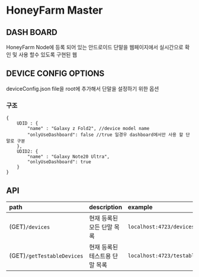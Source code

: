 # HoneyFarm Master

## DASH BOARD
HoneyFarm Node에 등록 되어 있는 안드로이드 단말을 웹페이지에서 실시간으로 확인 및 사용 할수 있도록 구현된 웹

## DEVICE CONFIG OPTIONS
deviceConfig.json file을 root에 추가해서 단말을 설정하기 위한 옵션

### 구조
```
{
    UDID : {
        "name" : "Galaxy z Fold2", //device model name
        "onlyUseDashboard": false //true 일경우 dashboard에서만 사용 할 단말로 구분
    },
    UDID2: {
        "name" : "Galaxy Note20 Ultra",
        "onlyUseDashboard": true
    }
}
```  
## API

| path | description | example |
|:---|:---|:---|
| (GET)`/devices` | 현재 등록된 모든 단말 목록 |`localhost:4723/devices`|
| (GET)`/getTestableDevices` | 현재 등록된 테스트용 단말 목록 |`localhost:4723/testabledevices`|

